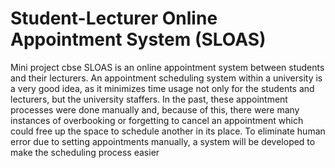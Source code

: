 # Student-Lecturer Online Appointment System (SLOAS)
Mini project cbse
SLOAS is an online appointment system between students and their lecturers. An appointment scheduling system within a university is a very good idea, as it minimizes time usage not only for the students and lecturers, but the university staffers. In the past, these appointment processes were done   manually   and, because   of   this, there   were   many instances	of overbooking or forgetting	to cancel an appointment which could free up the space to   schedule another in its place.  To eliminate human error due to setting appointments manually, a system will be developed to make the scheduling process easier
